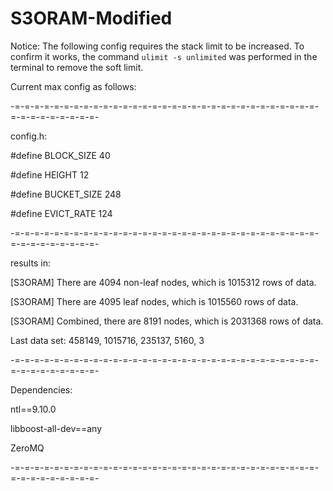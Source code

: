 # S3ORAM-Modified

Notice: The following config requires the stack limit to be increased. To confirm it works, the command `ulimit -s unlimited` was performed in the terminal to remove the soft limit.

Current max config as follows:

-=-=-=-=-=-=-=-=-=-=-=-=-=-=-=-=-=-=-=-=-=-=-=-=-=-=-=-=-=-=-=-=-=-=-=-=-=-=-=-=-

config.h: 


#define BLOCK_SIZE 40

#define HEIGHT 12

#define BUCKET_SIZE 248

#define EVICT_RATE 124

-=-=-=-=-=-=-=-=-=-=-=-=-=-=-=-=-=-=-=-=-=-=-=-=-=-=-=-=-=-=-=-=-=-=-=-=-=-=-=-=-

results in:


[S3ORAM] There are 4094 non-leaf nodes, which is 1015312 rows of data.

[S3ORAM] There are 4095 leaf nodes, which is 1015560 rows of data.

[S3ORAM] Combined, there are 8191 nodes, which is 2031368 rows of data.

Last data set: 458149, 1015716, 235137, 5160, 3

-=-=-=-=-=-=-=-=-=-=-=-=-=-=-=-=-=-=-=-=-=-=-=-=-=-=-=-=-=-=-=-=-=-=-=-=-=-=-=-=-

Dependencies:

ntl==9.10.0

libboost-all-dev==any

ZeroMQ

-=-=-=-=-=-=-=-=-=-=-=-=-=-=-=-=-=-=-=-=-=-=-=-=-=-=-=-=-=-=-=-=-=-=-=-=-=-=-=-=-
